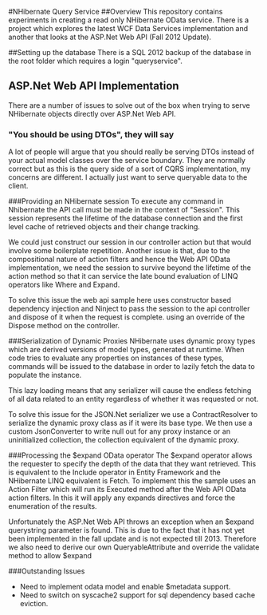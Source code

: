 #NHibernate Query Service
##Overview
This repository contains experiments in creating a read only NHibernate OData service. There is a project which explores the latest WCF Data Services implementation and another that looks at the ASP.Net Web API (Fall 2012 Update).

##Setting up the database
There is a SQL 2012 backup of the database in the root folder which requires a login "queryservice".

## ASP.Net Web API Implementation
There are a number of issues to solve out of the box when trying to serve NHibernate objects directly over ASP.Net Web API. 

### "You should be using DTOs", they will say
A lot of people will argue that you should really be serving DTOs instead of your actual model classes over the service boundary. They are normally correct but as this is the query side of a sort of CQRS implementation, my concerns are different. I actually just want to serve queryable data to the client.

###Providing an NHibernate session
To execute any command in Nhibernate the API call must be made in the context of "Session". This session represents the lifetime of the database connection and the first level cache of retrieved objects and their change tracking.

We could just construct our session in our controller action but that would involve some boilerplate repetition. Another issue is that, due to the compositional nature of action filters and hence the Web API OData implementation, we need the session to survive beyond the lifetime of the action method so that it can service the late bound evaluation of LINQ operators like Where and Expand.

To solve this issue the web api sample here uses constructor based dependency injection and Ninject to pass the session to the api controller and dispose of it when the request is complete. using an override of the Dispose method on the controller.

###Serialization of Dynamic Proxies
NHibernate uses dynamic proxy types which are derived versions of model types, generated at runtime. When code tries to evaluate any properties on instances of these types, commands will be issued to the database in order to lazily fetch the data to populate the instance. 

This lazy loading means that any serializer will cause the endless fetching of all data related to an entity regardless of whether it was requested or not.

To solve this issue for the JSON.Net serializer we use a ContractResolver to serialize the dynamic proxy class as if it were its base type. We then use a custom JsonConverter to write null out for any proxy instance or an uninitialized collection, the collection equivalent of the dynamic proxy.

###Processing the $expand OData operator
The $expand operator allows the requester to specify the depth of the data that they want retrieved. This is equivalent to the Include operator in Entity Framework and the NHibernate LINQ equivalent is Fetch. To implement this the sample uses an Action Filter which will run its Executed method after the Web API OData action filters. In this it will apply any expands directives and force the enumeration of the results.

Unfortunately the ASP.Net Web API throws an exception when an $expand querystring parameter is found. This is due to the fact that it has not yet been implemented in the fall update and is not expected till 2013. Therefore we also need to derive our own QueryableAttribute and override the validate method to allow $expand

###Outstanding Issues
* Need to implement odata model and enable $metadata support.
* Need to switch on syscache2 support for sql dependency based cache eviction.


